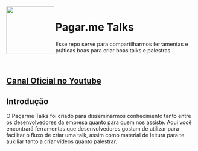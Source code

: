 <img src="https://cdn.rawgit.com/pagarme/brand/9ec30d3d4a6dd8b799bca1c25f60fb123ad66d5b/logo-circle.svg" width="127px" height="127px" align="left"/>

# Pagar.me Talks

Esse repo serve para compartilharmos ferramentas e práticas boas para criar boas talks e palestras.

<br>

## [Canal Oficial no Youtube](https://www.youtube.com/channel/UCNhSCufrcOMeFvzEM7tt9Lw/videos)

## Introdução

O Pagarme Talks foi criado para disseminarmos conhecimento tanto entre os
desenvolvedores da empresa quanto para quem nos assiste. Aqui você encontrará
ferramentas que desenvolvedores gostam de utilizar para facilitar o fluxo de
criar uma talk, assim como material de leitura para te auxiliar tanto a criar
vídeos quanto palestrar.










